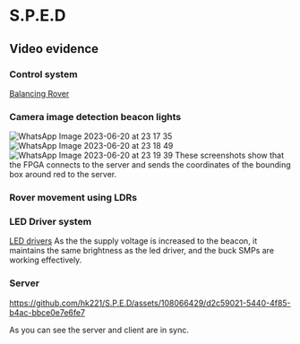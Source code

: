 # S.P.E.D
 
## Video evidence

### Control system
[Balancing Rover](https://github.com/hk221/S.P.E.D/assets/108066429/c2c3077b-6e9a-467b-8616-38a4b5b32b74)

### Camera image detection beacon lights
![WhatsApp Image 2023-06-20 at 23 17 35](https://github.com/hk221/S.P.E.D/assets/108066429/33a5ac51-6e78-4374-b419-6771d91e09e0)
![WhatsApp Image 2023-06-20 at 23 18 49](https://github.com/hk221/S.P.E.D/assets/108066429/46fdf77a-d9b1-4014-9739-d46fb1b1bda9)
![WhatsApp Image 2023-06-20 at 23 19 39](https://github.com/hk221/S.P.E.D/assets/108066429/cfce556b-3e76-485f-af48-5b02a7de7c86)
These screenshots show that the FPGA connects to the server and sends the coordinates of the bounding box around red to the server. 
### Rover movement using LDRs 

### LED Driver system 
[LED drivers](https://github.com/hk221/S.P.E.D/assets/108066429/7fc3eed3-2baf-4b85-a014-3c5c9babbcb7)
As the the supply voltage is increased to the beacon, it maintains the same brightness as the led driver, and the buck SMPs are working effectively.

### Server

https://github.com/hk221/S.P.E.D/assets/108066429/d2c59021-5440-4f85-b4ac-bbce0e7e6fe7

As you can see the server and client are in sync. 


